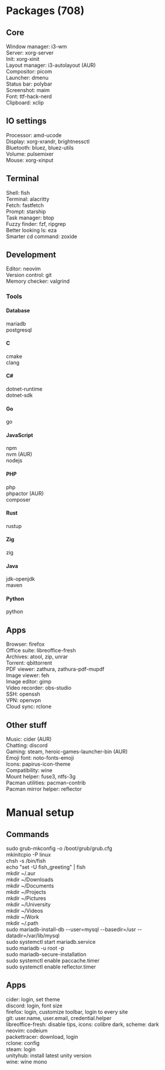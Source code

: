# Packages (708)
## Core
Window manager: i3-wm\
Server: xorg-server\
Init: xorg-xinit\
Layout manager: i3-autolayout (AUR)\
Compositor: picom\
Launcher: dmenu\
Status bar: polybar\
Screenshot: maim\
Font: ttf-hack-nerd\
Clipboard: xclip
## IO settings
Processor: amd-ucode\
Display: xorg-xrandr, brightnessctl\
Bluetooth: bluez, bluez-utils\
Volume: pulsemixer\
Mouse: xorg-xinput
## Terminal
Shell: fish\
Terminal: alacritty\
Fetch: fastfetch\
Prompt: starship\
Task manager: btop\
Fuzzy finder: fzf, ripgrep\
Better looking ls: eza\
Smarter cd command: zoxide
## Development
Editor: neovim\
Version control: git\
Memory checker: valgrind
### Tools
#### Database
mariadb\
postgresql
#### C
cmake\
clang
#### C#
dotnet-runtime\
dotnet-sdk
#### Go
go
#### JavaScript
npm\
nvm (AUR)\
nodejs
#### PHP
php\
phpactor (AUR)\
composer
#### Rust
rustup
#### Zig
zig
#### Java
jdk-openjdk\
maven
#### Python
python
## Apps
Browser: firefox\
Office suite: libreoffice-fresh\
Archives: atool, zip, unrar\
Torrent: qbittorrent\
PDF viewer: zathura, zathura-pdf-mupdf\
Image viewer: feh\
Image editor: gimp\
Video recorder: obs-studio\
SSH: openssh\
VPN: openvpn\
Cloud sync: rclone
## Other stuff
Music: cider (AUR)\
Chatting: discord\
Gaming: steam, heroic-games-launcher-bin (AUR)\
Emoji font: noto-fonts-emoji\
Icons: papirus-icon-theme\
Compatibility: wine\
Mount helper: fuse3, ntfs-3g\
Pacman utilities: pacman-contrib\
Pacman mirror helper: reflector
# Manual setup  
## Commands
sudo grub-mkconfig -o /boot/grub/grub.cfg\
mkinitcpio -P linux\
chsh -s /bin/fish\
echo "set -U fish_greeting" | fish\
mkdir ~/.aur\
mkdir ~/Downloads\
mkdir ~/Documents\
mkdir ~/Projects\
mkdir ~/Pictures\
mkdir ~/University\
mkdir ~/Videos\
mkdir ~/Work\
mkdir ~/.path\
sudo mariadb-install-db --user=mysql --basedir=/usr --datadir=/var/lib/mysql\
sudo systemctl start mariadb.service\
sudo mariadb -u root -p\
sudo mariadb-secure-installation\
sudo systemctl enable paccache.timer\
sudo systemctl enable reflector.timer
## Apps
cider: login, set theme\
discord: login, font size\
firefox: login, customize toolbar, login to every site\
git: user.name, user.email, credential.helper\
libreoffice-fresh: disable tips, icons: colibre dark, scheme: dark\
neovim: codeium\
packettracer: download, login\
rclone: config\
steam: login\
unityhub: install latest unity version\
wine: wine mono
